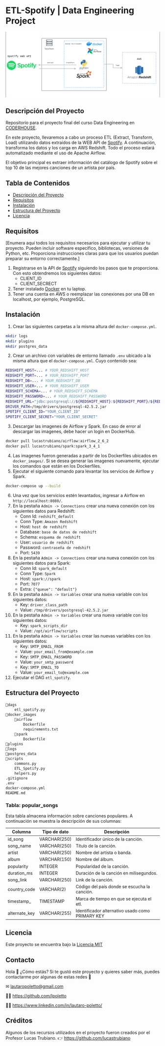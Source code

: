 # ETL-Spotify | Data Engineering Project

![Arquitectura](etl-arquitectura.png)

## Descripción del Proyecto

Repositorio para el proyecto final del curso Data Engineering en [CODERHOUSE](https://www.coderhouse.com/).

En este proyecto, llevaremos a cabo un proceso ETL (Extract, Transform, Load) utilizando datos extraídos de la WEB API de [Spotify](https://developer.spotify.com/documentation/web-api/tutorials/getting-started). A continuación, transforma los datos y los carga en AWS Redshift. Todo el proceso estará automatizado mediante el uso de Apache Airflow.

El objetivo principal es extraer información del catálogo de Spotify sobre el top 10 de las mejores canciones de un artista por país.

## Tabla de Contenidos

-   [Descripción del Proyecto](#descripción-del-proyecto)
-   [Requisitos](#requisitos)
-   [Instalación](#instalación)
-   [Estructura del Proyecto](#estructura-del-proyecto)
-   [Licencia](#licencia)

## Requisitos

[Enumera aquí todos los requisitos necesarios para ejecutar y utilizar tu proyecto. Pueden incluir software específico, bibliotecas, versiones de Python, etc. Proporciona instrucciones claras para que los usuarios puedan preparar su entorno correctamente.]

1. Registrarse en la API de [Spotify](https://developer.spotify.com/documentation/web-api/tutorials/getting-started) siguiendo los pasos que te proporciona. Con esto obtendremos los siguientes datos:
    - CLIENT_ID
    - CLIENT_SECRECT
2. Tener instalado [Docker](https://www.docker.com/) en tu laptop.
3. Tener una cuenta en AWS o reemplazar las conexiones por una DB en localhost, por ejemplo, PostgreSQL.

## Instalación

1. Crear las siguientes carpetas a la misma altura del `docker-compose.yml`.
```bash
mkdir logs
mkdir plugins
mkdir postgres_data
```
2. Crear un archivo con variables de entorno llamado `.env` ubicado a la misma altura que el `docker-compose.yml`. Cuyo contenido sea:
```bash
REDSHIFT_HOST=... # YOUR_REDSHIFT_HOST
REDSHIFT_PORT=... # YOUR_REDSHIFT_PORT
REDSHIFT_DB=... # YOUR_REDSHIFT_DB
REDSHIFT_USER=... # YOUR_REDSHIFT_USER
REDSHIFT_SCHEMA=... # YOUR_REDSHIFT_SCHEMA
REDSHIFT_PASSWORD=... # YOUR_REDSHIFT_PASSWORD
REDSHIFT_URL="jdbc:postgresql://${REDSHIFT_HOST}:${REDSHIFT_PORT}/${REDSHIFT_DB}?user=${REDSHIFT_USER}&password=${REDSHIFT_PASSWORD}"
DRIVER_PATH=/tmp/drivers/postgresql-42.5.2.jar
SPOTIFY_CLIENT_ID="YOUR_CLIENT_ID"
SPOTIFY_CLIENT_SECRET="YOUR_CLIENT_SECRET"
```
3. Descargar las imagenes de Airflow y Spark. En caso de error al descargar las imagenes, debe hacer un login en DockerHub.
```bash
docker pull lucastrubiano/airflow:airflow_2_6_2
docker pull lucastrubiano/spark:spark_3_4_1
```
4. Las imagenes fueron generadas a partir de los Dockerfiles ubicados en `docker_images/`. Si se desea generar las imagenes nuevamente, ejecutar los comandos que están en los Dockerfiles.
5. Ejecutar el siguiente comando para levantar los servicios de Airflow y Spark.
```bash
docker-compose up --build
```
6. Una vez que los servicios estén levantados, ingresar a Airflow en `http://localhost:8080/`.
7. En la pestaña `Admin -> Connections` crear una nueva conexión con los siguientes datos para Redshift:
    * Conn Id: `redshift_default`
    * Conn Type: `Amazon Redshift`
    * Host: `host de redshift`
    * Database: `base de datos de redshift`
    * Schema: `esquema de redshift`
    * User: `usuario de redshift`
    * Password: `contraseña de redshift`
    * Port: `5439`
8. En la pestaña `Admin -> Connections` crear una nueva conexión con los siguientes datos para Spark:
    * Conn Id: `spark_default`
    * Conn Type: `Spark`
    * Host: `spark://spark`
    * Port: `7077`
    * Extra: `{"queue": "default"}`
9. En la pestaña `Admin -> Variables` crear una nueva variable con los siguientes datos:
    * Key: `driver_class_path`
    * Value: `/tmp/drivers/postgresql-42.5.2.jar`
10. En la pestaña `Admin -> Variables` crear una nueva variable con los siguientes datos:
    * Key: `spark_scripts_dir`
    * Value: `/opt/airflow/scripts`
11. En la pestaña `Admin -> Variables` crear las nuevas variables con los siguientes datos:
    * Key: `SMTP_EMAIL_FROM`
    * Value: `your_email_from@example.com`
    * Key: `SMTP_EMAIL_PASSWORD`
    * Value: `your_smtp_password`
    * Key: `SMTP_EMAIL_TO`
    * Value: `your_email_to@example.com`
12. Ejecutar el DAG `etl_spotify`.

## Estructura del Proyecto

    📁dags
        etl_spotify.py
    📁docker_images
        📁airflow
            Dockerfile
            requirements.txt
        📁spark
            Dockerfile
    📁plugins
    📁logs
    📁postgres_data
    📁scripts
        commons.py
        ETL_Spotify.py
        helpers.py
    .gitignore
    .env
    docker-compose.yml
    README.md

### Tabla: popular_songs

Esta tabla almacena información sobre canciones populares. A continuación se muestra la descripción de sus columnas:

| Columna | Tipo de dato | Descripción |  
|  -------------- | ------------ | ---------------------------------------|  
| id_song |  VARCHAR(250)  | Identificador único de la canción. |  
| song_name |  VARCHAR(250) | Título de la canción. |  
| artist |  VARCHAR(250) | Nombre del artista o banda. |
| album  |  VARCHAR(150) | Nombre del álbum. |
| popularity | INTEGER | Popularidad de la canción. |
| duration_ms | INTEGER  | Duración de la canción en milisegundos. |
| song_link  | VARCHAR(250)  | Link de la canción. |
| country_code  | VARCHAR(2)  | Código del país donde se escucha la canción. |
| timestamp_  | TIMESTAMP  | Marca de tiempo en que se ejecuta el etl. |
| alternate_key  | VARCHAR(255) | Identificador alternativo usado como PRIMARY KEY |


## Licencia
Este proyecto se encuentra bajo la [Licencia MIT](LICENSE.txt)
    

## Contacto
Hola 👋 ¿Cómo estás? Si te gustó este proyecto y quieres saber más, puedes contactarme por algunas de estas redes 🙂

✉ lautaropoletto@gmail.com

👨‍💻 https://github.com/lpoletto

🙋‍♂️ https://www.linkedin.com/in/lautaro-poletto/ 


## Créditos

Algunos de los recursos utilizados en el proyecto fueron creados por el Profesor Lucas Trubiano. 👉 https://github.com/lucastrubiano